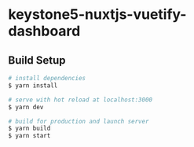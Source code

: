 # keystone5-nuxtjs-vuetify-dashboard

## Build Setup

```bash
# install dependencies
$ yarn install

# serve with hot reload at localhost:3000
$ yarn dev

# build for production and launch server
$ yarn build
$ yarn start
```
